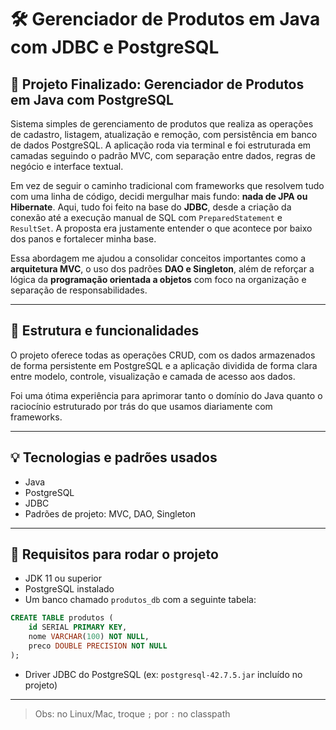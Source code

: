 
# 🛠️ Gerenciador de Produtos em Java com JDBC e PostgreSQL

## 🚀 Projeto Finalizado: Gerenciador de Produtos em Java com PostgreSQL

Sistema simples de gerenciamento de produtos que realiza as operações de cadastro, listagem, atualização e remoção, com persistência em banco de dados PostgreSQL. A aplicação roda via terminal e foi estruturada em camadas seguindo o padrão MVC, com separação entre dados, regras de negócio e interface textual.

Em vez de seguir o caminho tradicional com frameworks que resolvem tudo com uma linha de código, decidi mergulhar mais fundo: **nada de JPA ou Hibernate**. Aqui, tudo foi feito na base do **JDBC**, desde a criação da conexão até a execução manual de SQL com `PreparedStatement` e `ResultSet`. A proposta era justamente entender o que acontece por baixo dos panos e fortalecer minha base.

Essa abordagem me ajudou a consolidar conceitos importantes como a **arquitetura MVC**, o uso dos padrões **DAO e Singleton**, além de reforçar a lógica da **programação orientada a objetos** com foco na organização e separação de responsabilidades.

---

## 🧱 Estrutura e funcionalidades

O projeto oferece todas as operações CRUD, com os dados armazenados de forma persistente em PostgreSQL e a aplicação dividida de forma clara entre modelo, controle, visualização e camada de acesso aos dados.

Foi uma ótima experiência para aprimorar tanto o domínio do Java quanto o raciocínio estruturado por trás do que usamos diariamente com frameworks.

---

## 💡 Tecnologias e padrões usados

- Java
- PostgreSQL
- JDBC
- Padrões de projeto: MVC, DAO, Singleton

---

## 🔧 Requisitos para rodar o projeto

- JDK 11 ou superior
- PostgreSQL instalado
- Um banco chamado `produtos_db` com a seguinte tabela:

```sql
CREATE TABLE produtos (
    id SERIAL PRIMARY KEY,
    nome VARCHAR(100) NOT NULL,
    preco DOUBLE PRECISION NOT NULL
);
```

- Driver JDBC do PostgreSQL (ex: `postgresql-42.7.5.jar` incluído no projeto)

---

> Obs: no Linux/Mac, troque `;` por `:` no classpath
